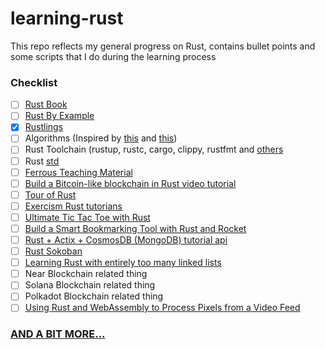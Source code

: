 # learning-rust
This repo reflects my general progress on Rust, contains bullet points and some scripts that I do during the learning process

### Checklist
- [ ] [Rust Book](https://doc.rust-lang.org/book/)
- [ ] [Rust By Example](https://doc.rust-lang.org/rust-by-example/index.html)
- [x] [Rustlings](https://github.com/rust-lang/rustlings/)
- [ ] Algorithms (Inspired by [this](https://github.com/TheAlgorithms/Rust) and [this](https://github.com/EbTech/rust-algorithms))
- [ ] Rust Toolchain (rustup, rustc, cargo, clippy, rustfmt and [others](https://github.com/rust-dev-tools/dev-tools-team)
- [ ] Rust [std](https://doc.rust-lang.org/std/)
- [ ] [Ferrous Teaching Material](https://ferrous-systems.github.io/teaching-material/)
- [ ] [Build a Bitcoin-like blockchain in Rust video tutorial](https://www.youtube.com/watch?v=qaykNPHJcyw)
- [ ] [Tour of Rust](https://tourofrust.com/index.html)
- [ ] [Exercism Rust tutorians](https://exercism.io/)
- [ ] [Ultimate Tic Tac Toe with Rust](https://www.minimax.dev/docs/ultimate/)
- [ ] [Build a Smart Bookmarking Tool with Rust and Rocket](https://developers.facebook.com/blog/post/2020/06/03/build-smart-bookmarking-tool-rust-rocket/)
- [ ] [Rust + Actix + CosmosDB (MongoDB) tutorial api](https://dev.to/jbarszczewski/rust-actix-cosmosdb-mongodb-tutorial-api-17i5)
- [ ] [Rust Sokoban](https://sokoban.iolivia.me/)
- [ ] [Learning Rust with entirely too many linked lists](https://rust-unofficial.github.io/too-many-lists/index.html#learn-rust-with-entirely-too-many-linked-lists)
- [ ] Near Blockchain related thing
- [ ] Solana Blockchain related thing
- [ ] Polkadot Blockchain related thing
- [ ] [Using Rust and WebAssembly to Process Pixels from a Video Feed](https://dev.to/fallenstedt/using-rust-and-webassembly-to-process-pixels-from-a-video-feed-4hhg)

### [AND A BIT MORE...](https://towardsdatascience.com/you-want-to-learn-rust-but-you-dont-know-where-to-start-fc826402d5ba)

